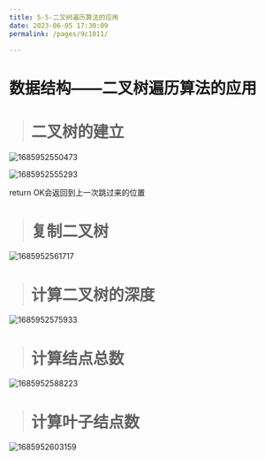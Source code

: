 ```yaml
---
title: 5-5-二叉树遍历算法的应用
date: 2023-06-05 17:30:09
permalink: /pages/9c1011/

---
```

数据结构——二叉树遍历算法的应用
================

> 二叉树的建立
> ======

![1685952550473](/assets/1685952550473.png)

![1685952555293](/assets/1685952555293.png)

return OK会返回到上一次跳过来的位置

> 复制二叉树
> =====

![1685952561717](/assets/1685952561717.png)

> 计算二叉树的深度
> ========

![1685952575933](/assets/1685952575933.png)

> 计算结点总数
> ======

![1685952588223](/assets/1685952588223.png)

> 计算叶子结点数
> =======

![1685952603159](/assets/1685952603159.png)

  

